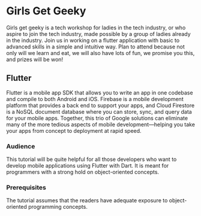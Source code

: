 # Girls Get Geeky
<p>Girls get geeky is a tech workshop for ladies in the tech industry, or who aspire to join the tech industry, made possible by a group of ladies already in the industry. Join us in working on a flutter application with basic to advanced skills in a simple and intuitive way. Plan to attend because not only will we learn and eat, we will also have lots of fun, we promise you this, and prizes will be won!</p>

## Flutter
<p>Flutter is a mobile app SDK that allows you to write an app in one codebase and compile to both Android and iOS. Firebase is a mobile development platform that provides a back end to support your apps, and Cloud Firestore is a NoSQL document database where you can store, sync, and query data for your mobile apps. Together, this trio of Google solutions can eliminate many of the more tedious aspects of mobile development—helping you take your apps from concept to deployment at rapid speed.</p>

### Audience
<p>This tutorial will be quite helpful for all those developers who want to develop mobile applications using Flutter with Dart. It is meant for programmers with a strong hold on object-oriented concepts.</p>

### Prerequisites
<p>The tutorial assumes that the readers have adequate exposure to object-oriented programming concepts.</p>